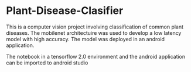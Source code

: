 # Plant-Disease-Clasifier
This is a computer vision project involving classification of common plant diseases. The mobilenet architectuire was used to develop a low latency model with high accuracy. The model was deployed in an android application.

The notebook in a tensorflow 2.0 environment and the android application can be imported to android studio

